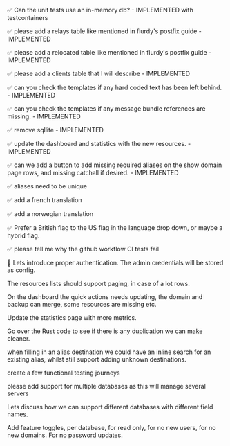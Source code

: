 ✅ Can the unit tests use an in-memory db? - IMPLEMENTED with testcontainers

✅ please add a relays table like mentioned in flurdy's postfix guide - IMPLEMENTED

✅ please add a relocated table like mentioned in flurdy's postfix guide - IMPLEMENTED

✅ please add a clients table that I will describe - IMPLEMENTED

✅ can you check the templates if any hard coded text has been left behind. - IMPLEMENTED

✅ can you check the templates if any message bundle references are missing. - IMPLEMENTED

✅ remove sqllite - IMPLEMENTED

✅ update the dashboard and statistics with the new resources. - IMPLEMENTED

✅ can we add a button to add missing required aliases on the show domain page rows, and missing catchall if desired. - IMPLEMENTED

✅ aliases need to be unique

✅ add a french translation

✅ add a norwegian translation

✅ Prefer a British flag to the US flag in the language drop down, or maybe a hybrid flag.

✅ please tell me why the github workflow CI tests fail

🔲 Lets introduce proper authentication. The admin credentials will be stored as config.

The resources lists should support paging, in case of a lot rows.

On the dashboard the quick actions needs updating, the domain and backup can merge, some resources are missing etc.

Update the statistics page with more metrics.

Go over the Rust code to see if there is any duplication we can make cleaner.

when filling in an alias destination we could have an inline search for an existing alias, whilst still support adding unknown destinations.

create a few functional testing journeys

please add support for multiple databases as this will manage several servers

Lets discuss how we can support different databases with different field names.

Add feature toggles, per database, for read only, for no new users, for no new domains. For no password updates.
